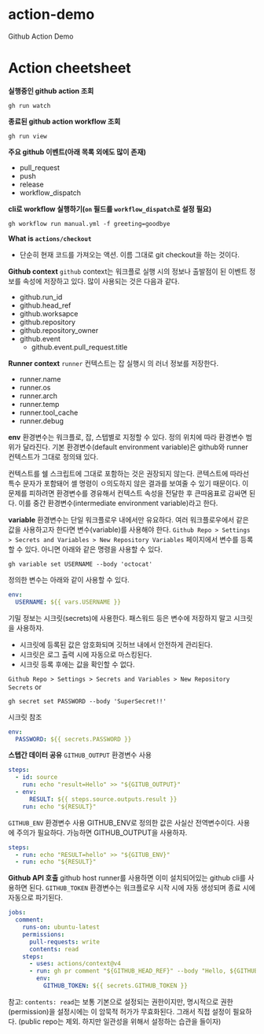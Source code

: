 # action-demo
Github Action Demo

# Action cheetsheet
**실행중인 github action 조회**
```
gh run watch
```

**종료된 github action workflow 조회**
```
gh run view
```

**주요 github 이벤트(아래 목록 외에도 많이 존재)**
- pull_request
- push
- release
- workflow_dispatch

**cli로 workflow 실행하기(`on` 필드를 `workflow_dispatch`로 설정 필요)**
```
gh workflow run manual.yml -f greeting=goodbye
```

**What is `actions/checkout`**
- 단순히 현재 코드를 가져오는 액션. 이름 그대로 git checkout을 하는 것이다.

**Github context**
`github` context는 워크플로 실행 시의 정보나 출발점이 된 이벤트 정보를 속성에 저장하고 있다.
많이 사용되는 것은 다음과 같다.
- github.run_id
- github.head_ref
- github.worksapce
- github.repository
- github.repository_owner
- github.event
  - github.event.pull_request.title

**Runner context**
`runner` 컨텍스트는 잡 실행시 의 러너 정보를 저장한다.
- runner.name
- runner.os
- runner.arch
- runner.temp
- runner.tool_cache
- runner.debug

**env**
환경변수는 워크플로, 잡, 스텝별로 지정할 수 있다.
정의 위치에 따라 환경변수 범위가 달라진다.
기본 환경변수(default environment variable)은 github와 runner 컨텍스트가 그대로 정의돼 있다.

컨텍스트를 쉘 스크립트에 그대로 포함하는 것은 권장되지 않는다.
콘텍스트에 따라선 특수 문자가 포함돼어 셸 명령이 ㅇ의도하지 않은 결과를 보여줄 수 있기 때문이다.
이 문제를 피하려면 환경변수를 경유해서 컨텍스트 속성을 전달한 후 큰따옴표로 감싸면 된다.
이를 중간 환경변수(intermediate environment variable)라고 한다.

**variable**
환경변수는 단일 워크플로우 내에서만 유요하다.
여러 워크플로우에서 같은 값을 사용하고자 한다면 변수(variable)를 사용해야 한다.
`Github Repo > Settings > Secrets and Variables > New Repository Variables` 페이지에서 변수를 등록할 수 있다.
아니면 아래와 같은 명령을 사용할 수 있다.
```
gh variable set USERNAME --body 'octocat'
```

정의한 변수는 아래와 같이 사용할 수 있다.
```yml
env:
  USERNAME: ${{ vars.USERNAME }}
```

기밀 정보는 시크릿(secrets)에 사용한다.
패스워드 등은 변수에 저장하지 말고 시크릿을 사용하자.
- 시크릿에 등록된 값은 암호화되며 깃허브 내에서 안전하게 관리된다.
- 시크릿은 로그 출력 시에 자동으로 마스킹된다.
- 시크릿 등록 후에는 값을 확인할 수 없다.

`Github Repo > Settings > Secrets and Variables > New Repository Secrets`
or 
```
gh secret set PASSWORD --body 'SuperSecret!!'
```

시크릿 참조
```yml
env:
  PASSWORD: ${{ secrets.PASSWORD }}
```

**스텝간 데이터 공유**
`GITHUB_OUTPUT` 환경변수 사용
```yml
steps:
  - id: source
    run: echo "result=Hello" >> "${GITUB_OUTPUT}"
  - env:
      RESULT: ${{ steps.source.outputs.result }}
    run: echo "${RESULT}"
```

`GITHUB_ENV` 환경변수 사용
GITHUB_ENV로 정의한 값은 사실산 전역변수이다.
사용에 주의가 필요하다. 가능하면 GITHUB_OUTPUT을 사용하자.
```yml
steps:
  - run: echo "RESULT=hello" >> "${GITUB_ENV}"
  - run: echo "${RESULT}"
```

**Github API 호출**
github host runner를 사용하면 이미 설치되어있는 github cli를 사용하면 된다.
`GITHUB_TOKEN` 환경변수는 워크플로우 시작 시에 자동 생성되며 종료 시에 자동으로 파기된다.
```yml
jobs:
  comment:
    runs-on: ubuntu-latest
    permissions:
      pull-requests: write
      contents: read
    steps:
      - uses: actions/context@v4
      - run: gh pr comment "${GITHUB_HEAD_REF}" --body "Hello, ${GITHUB_ACTOR}
        env:
          GITHUB_TOKEN: ${{ secrets.GITHUB_TOKEN }}
```
참고: `contents: read`는 보통 기본으로 설정되는 권한이지만, 명시적으로 권한(permission)을 설정시에는 이 암묵적 허가가 무효화된다. 그래서 직접 설정이 필요하다. (public repo는 제외. 하지만 일관성을 위해서 설정하는 습관을 들이자)


